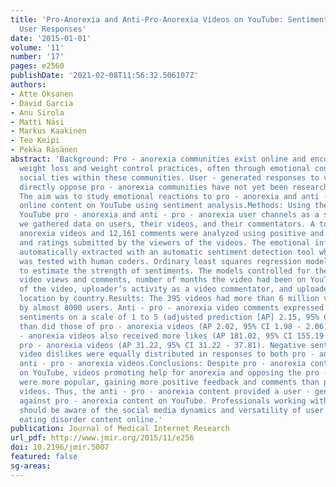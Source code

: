 ```yaml
---
title: 'Pro-Anorexia and Anti-Pro-Anorexia Videos on YouTube: Sentiment Analysis of
  User Responses'
date: '2015-01-01'
volume: '11'
number: '17'
pages: e2560
publishDate: '2021-02-08T11:56:32.506107Z'
authors:
- Atte Oksanen
- David Garcia
- Anu Sirola
- Matti Näsi
- Markus Kaakinen
- Teo Keipi
- Pekka Räsänen
abstract: 'Background: Pro - anorexia communities exist online and encourage harmful
  weight loss and weight control practices, often through emotional content that enforces
  social ties within these communities. User - generated responses to videos that
  directly oppose pro - anorexia communities have not yet been researched in depth.Objective:
  The aim was to study emotional reactions to pro - anorexia and anti - pro - anorexia
  online content on YouTube using sentiment analysis.Methods: Using the 50 most popular
  YouTube pro - anorexia and anti - pro - anorexia user channels as a starting point,
  we gathered data on users, their videos, and their commentators. A total of 395
  anorexia videos and 12,161 comments were analyzed using positive and negative sentiments
  and ratings submitted by the viewers of the videos. The emotional information was
  automatically extracted with an automatic sentiment detection tool whose reliability
  was tested with human coders. Ordinary least squares regression models were used
  to estimate the strength of sentiments. The models controlled for the number of
  video views and comments, number of months the video had been on YouTube, duration
  of the video, uploader’s activity as a video commentator, and uploader’s physical
  location by country.Results: The 395 videos had more than 6 million views and comments
  by almost 8000 users. Anti - pro - anorexia video comments expressed more positive
  sentiments on a scale of 1 to 5 (adjusted prediction [AP] 2.15, 95% CI 2.11 - 2.19)
  than did those of pro - anorexia videos (AP 2.02, 95% CI 1.98 - 2.06). Anti - pro
  - anorexia videos also received more likes (AP 181.02, 95% CI 155.19 - 206.85) than
  pro - anorexia videos (AP 31.22, 95% CI 31.22 - 37.81). Negative sentiments and
  video dislikes were equally distributed in responses to both pro - anorexia and
  anti - pro - anorexia videos.Conclusions: Despite pro - anorexia content being widespread
  on YouTube, videos promoting help for anorexia and opposing the pro - anorexia community
  were more popular, gaining more positive feedback and comments than pro - anorexia
  videos. Thus, the anti - pro - anorexia content provided a user - generated counterforce
  against pro - anorexia content on YouTube. Professionals working with young people
  should be aware of the social media dynamics and versatility of user - generated
  eating disorder content online.'
publication: Journal of Medical Internet Research
url_pdf: http://www.jmir.org/2015/11/e256
doi: 10.2196/jmir.5007
featured: false
sg-areas:
---
```

